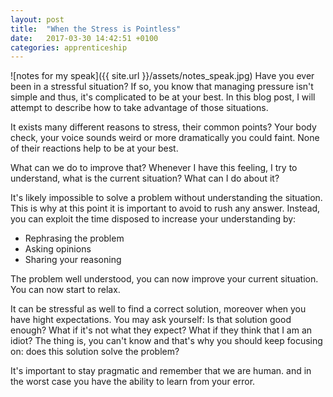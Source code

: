 ```yaml
---
layout: post
title:  "When the Stress is Pointless"
date:   2017-03-30 14:42:51 +0100
categories: apprenticeship
---
```

![notes for my speak]({{ site.url }}/assets/notes_speak.jpg)
Have you ever been in a stressful situation? If so, you know that managing pressure isn't simple and thus, it's complicated to be at your best. In this blog post, I will attempt to describe how to take advantage of those situations.

It exists many different reasons to stress, their common points? Your body check, your voice sounds weird or more dramatically you could faint. None of their reactions help to be at your best.

What can we do to improve that? Whenever I have this feeling, I try to understand, what is the current situation? What can I do about it?

It's likely impossible to solve a problem without understanding the situation. This is why at this point it is important to avoid to rush any answer. Instead, you can exploit the time disposed to increase your understanding by:

- Rephrasing the problem
- Asking opinions
- Sharing your reasoning  

The problem well understood, you can now improve your current situation. You can now start to relax.

It can be stressful as well to find a correct solution, moreover when you have hight expectations. You may ask yourself: Is that solution good enough? What if it's not what they expect? What if they think that I am an idiot? The thing is, you can't know and that's why you should keep focusing on: does this solution solve the problem?

It's important to stay pragmatic and remember that we are human. and in the worst case you have the ability to learn from your error.
